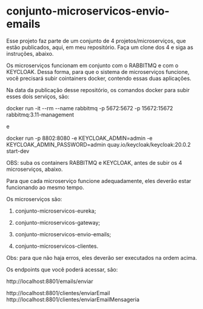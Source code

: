 ﻿# conjunto-microservicos-envio-emails
 
 Esse projeto faz parte de um conjunto de 4 projetos/microserviços, que estão publicados, aqui, em meu repositório. Faça um clone dos 4 e siga as instruções, abaixo.
 
 
Os microserviços funcionam em conjunto com o RABBITMQ e com o KEYCLOAK. Dessa forma, para que o sistema de microserviços funcione, você precisará subir cointainers docker, contendo essas duas aplicações. 


 Na data da publicação desse repositório, os comandos docker para subir esses dois serviços, são:
 
 docker run -it --rm --name rabbitmq -p 5672:5672 -p 15672:15672 rabbitmq:3.11-management
 
 e
 
 docker run -p 8802:8080 -e KEYCLOAK_ADMIN=admin -e KEYCLOAK_ADMIN_PASSWORD=admin quay.io/keycloak/keycloak:20.0.2 start-dev


OBS: suba os containers RABBITMQ e KEYCLOAK, antes de subir os 4 microserviços, abaixo.
 
 
 
 Para que cada microserviço funcione adequadamente, eles deverão estar funcionando ao mesmo tempo.
 
 Os microserviços são:
  
 1) conjunto-microservicos-eureka;
 
 2) conjunto-microservicos-gateway;
 
 3) conjunto-microservicos-envio-emails;
 
 4) conjunto-microservicos-clientes.
 
 
 Obs: para que não haja erros, eles deverão ser executados na ordem acima.
 
 
 Os endpoints que você poderá acessar, são:
 
 http://localhost:8801/emails/enviar
 
 http://localhost:8801/clientes/enviarEmail
 http://localhost:8801/clientes/enviarEmailMensageria
 
